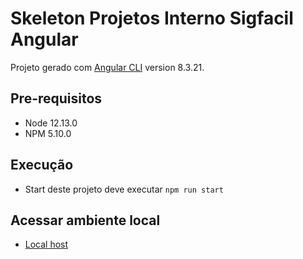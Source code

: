 # Skeleton Projetos Interno Sigfacil Angular

Projeto gerado com [Angular CLI](https://github.com/angular/angular-cli) version 8.3.21.

## Pre-requisitos

- Node 12.13.0
- NPM 5.10.0

## Execução

* Start deste projeto deve executar `npm run start`

## Acessar ambiente local

* [Local host](http://localhost:4200)
